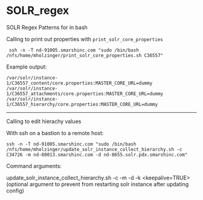 # SOLR_regex
SOLR Regex Patterns for in bash

Calling to print out properties with `print_solr_core_properties`

```
 ssh -n -T nd-91005.smarshinc.com "sudo /bin/bash /nfs/home/mholzinger/print_solr_core_properties.sh C36557"
```

Example output:

```
/var/solr/instance-1/C36557_content/core.properties:MASTER_CORE_URL=dummy
/var/solr/instance-1/C36557_attachments/core.properties:MASTER_CORE_URL=dummy
/var/solr/instance-1/C36557_hierarchy/core.properties:MASTER_CORE_URL=dummy
```

---

Calling to edit hierachy values

With ssh on a bastion to a remote host:

```
ssh -n -T nd-91005.smarshinc.com "sudo /bin/bash /nfs/home/mholzinger/update_solr_instance_collect_hierarchy.sh -c C34726 -m nd-80013.smarshinc.com -d nd-8655.solr.pdx.smarshinc.com"
```

Command arguments:

update_solr_instance_collect_hierarchy.sh
-c <collection>
-m <define master server>
-d <dead master server to replace>
-k <keepalive=TRUE>  (optional argument to prevent from restarting solr instance after updating config)
